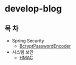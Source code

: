 # develop-blog


목  차
------------------
- Spring Security
  - [BcryptPasswordEncoder](https://github.com/kyo705/develop-blog/blob/main/spring-security/BcryptPasswordEncoder.md#bcryptpasswordencoder)
- 시스템 보안
  - [HMAC](https://github.com/kyo705/develop-blog/blob/main/%EC%8B%9C%EC%8A%A4%ED%85%9C%20%EB%B3%B4%EC%95%88/HMAC.md#hmackeyed-hash-message-authentication-code)
